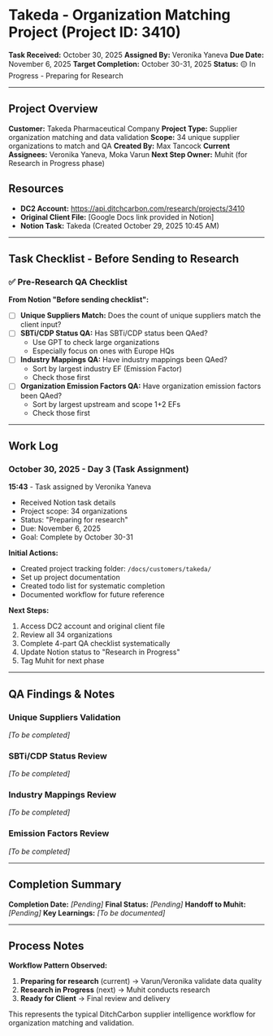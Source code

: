# Takeda - Organization Matching Project (Project ID: 3410)

**Task Received:** October 30, 2025
**Assigned By:** Veronika Yaneva
**Due Date:** November 6, 2025
**Target Completion:** October 30-31, 2025
**Status:** 🟡 In Progress - Preparing for Research

---

## Project Overview

**Customer:** Takeda Pharmaceutical Company
**Project Type:** Supplier organization matching and data validation
**Scope:** 34 unique supplier organizations to match and QA
**Created By:** Max Tancock
**Current Assignees:** Veronika Yaneva, Moka Varun
**Next Step Owner:** Muhit (for Research in Progress phase)

## Resources

- **DC2 Account:** https://api.ditchcarbon.com/research/projects/3410
- **Original Client File:** [Google Docs link provided in Notion]
- **Notion Task:** Takeda (Created October 29, 2025 10:45 AM)

---

## Task Checklist - Before Sending to Research

### ✅ Pre-Research QA Checklist

**From Notion "Before sending checklist":**

- [ ] **Unique Suppliers Match:** Does the count of unique suppliers match the client input?
- [ ] **SBTi/CDP Status QA:** Has SBTi/CDP status been QAed?
  - Use GPT to check large organizations
  - Especially focus on ones with Europe HQs
- [ ] **Industry Mappings QA:** Have industry mappings been QAed?
  - Sort by largest industry EF (Emission Factor)
  - Check those first
- [ ] **Organization Emission Factors QA:** Have organization emission factors been QAed?
  - Sort by largest upstream and scope 1+2 EFs
  - Check those first

---

## Work Log

### October 30, 2025 - Day 3 (Task Assignment)

**15:43** - Task assigned by Veronika Yaneva
- Received Notion task details
- Project scope: 34 organizations
- Status: "Preparing for research"
- Due: November 6, 2025
- Goal: Complete by October 30-31

**Initial Actions:**
- Created project tracking folder: `/docs/customers/takeda/`
- Set up project documentation
- Created todo list for systematic completion
- Documented workflow for future reference

**Next Steps:**
1. Access DC2 account and original client file
2. Review all 34 organizations
3. Complete 4-part QA checklist systematically
4. Update Notion status to "Research in Progress"
5. Tag Muhit for next phase

---

## QA Findings & Notes

### Unique Suppliers Validation
*[To be completed]*

### SBTi/CDP Status Review
*[To be completed]*

### Industry Mappings Review
*[To be completed]*

### Emission Factors Review
*[To be completed]*

---

## Completion Summary

**Completion Date:** _[Pending]_
**Final Status:** _[Pending]_
**Handoff to Muhit:** _[Pending]_
**Key Learnings:** _[To be documented]_

---

## Process Notes

**Workflow Pattern Observed:**
1. **Preparing for research** (current) → Varun/Veronika validate data quality
2. **Research in Progress** (next) → Muhit conducts research
3. **Ready for Client** → Final review and delivery

This represents the typical DitchCarbon supplier intelligence workflow for organization matching and validation.
